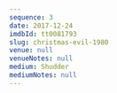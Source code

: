 ```yaml
---
sequence: 3
date: 2017-12-24
imdbId: tt0081793
slug: christmas-evil-1980
venue: null
venueNotes: null
medium: Shudder
mediumNotes: null
---
```


